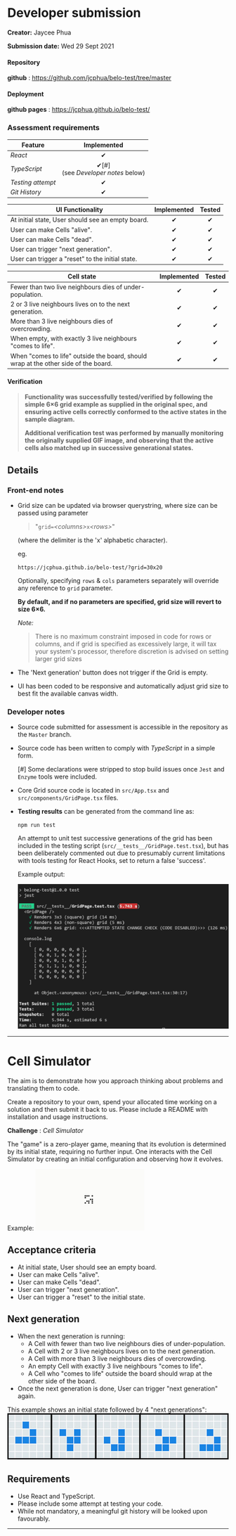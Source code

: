 # Developer submission

**Creator:** Jaycee Phua

**Submission date:** Wed 29 Sept 2021

#### Repository 

**github**
: https://github.com/jcphua/belo-test/tree/master


#### Deployment 
**github pages**
: https://jcphua.github.io/belo-test/ 

### Assessment requirements

|Feature|Implemented
|---|:---:
| *React* | ✔
| *TypeScript* | ✔[#] <br />(see *Developer notes* below)
| *Testing attempt* | ✔
| *Git History* | ✔

|UI Functionality|Implemented|Tested
|---|:---:|:---:
| At initial state, User should see an empty board. | ✔ | ✔
| User can make Cells "alive". | ✔ | ✔
| User can make Cells "dead". | ✔ | ✔
| User can trigger "next generation". | ✔ | ✔
| User can trigger a "reset" to the initial state. | ✔ | ✔

|Cell state|Implemented|Tested
|---|:---:|:---:
| Fewer than two live neighbours dies of under-population. | ✔ | ✔
| 2 or 3 live neighbours lives on to the next generation. | ✔ | ✔
| More than 3 live neighbours dies of overcrowding. | ✔ | ✔
| When empty, with exactly 3 live neighbours "comes to life". | ✔ | ✔
| When "comes to life" outside the board, should wrap at the other side of the board. | ✔ | ✔

#### Verification
>**Functionality was successfully tested/verified by following the simple 6×6 grid example as supplied in the original spec, and ensuring active cells correctly conformed to the active states in the sample diagram.**
>
>**Additional verification test was performed by manually monitoring the originally supplied GIF image, and observing that the active cells also matched up in successive generational states.**

## Details

### Front-end notes
* Grid size can be updated via browser querystring, where size can be passed using parameter
    >"`grid=`*\<columns\>*`x`*\<rows\>*"<br /> 

    (where the delimiter is the 'x' alphabetic character). 

    eg.

    ```
    https://jcphua.github.io/belo-test/?grid=30x20
    ```

    Optionally, specifying `rows` & `cols` parameters separately will override any reference to `grid` parameter.

    **By default, and if no parameters are specified, grid size will revert to size 6×6.**

    *Note:*
    > There is no maximum constraint imposed in code for rows or columns, and if grid is specified as excessively large, it will tax your system's processor, therefore discretion is advised on setting larger grid sizes

* The 'Next generation' button does not trigger if the Grid is empty.
* UI has been coded to be responsive and automatically adjust grid size to best fit the available canvas width.

### Developer notes
* Source code submitted for assessment is accessible in the repository as the `Master` branch.
* Source code has been written to comply with *TypeScript* in a simple form. 

    [\#] Some declarations were stripped to stop build issues once `Jest` and `Enzyme` tools were included.
* Core Grid source code is located in `src/App.tsx` and `src/components/GridPage.tsx` files.
* **Testing results** can be generated from the command line as:

    ```
    npm run test
    ```

    An attempt to unit test successive generations of the grid has been included in the testing script (`src/__tests__/GridPage.test.tsx`), but has been deliberately commented out due to presumably current limitations with tools testing for React Hooks, set to return a false 'success'.

    Example output:

    ![Testing results sample](public/img/testing_results.png)



----

<!-- FRONT END ENGINEER/DEVELOPER -->

# Cell Simulator

The aim is to demonstrate how you approach thinking about problems and translating them to code.

Create a repository to your own, spend your allocated time working on a solution and then submit it back to us. Please include a README with installation and usage instructions.
 
**Challenge**
: *Cell Simulator*

The "game" is a zero-player game, meaning that its evolution is determined by its initial state, requiring no further input. One interacts with the Cell Simulator by creating an initial configuration and observing how it evolves.
 
Example: ![extreme cell simulator](public/img/33158075-ec01ddde-d05a-11e7-99b8-35af2fed02e5.gif)
 
## Acceptance criteria

- At initial state, User should see an empty board.
- User can make Cells "alive".
- User can make Cells "dead".
- User can trigger "next generation".
- User can trigger a "reset" to the initial state.
 
## Next generation

- When the next generation is running:
    - A Cell with fewer than two live neighbours dies of under-population.
    - A Cell with 2 or 3 live neighbours lives on to the next generation.
    - A Cell with more than 3 live neighbours dies of overcrowding.
    - An empty Cell with exactly 3 live neighbours "comes to life".
    - A Cell who "comes to life" outside the board should wrap at the other side of the board.
- Once the next generation is done, User can trigger "next generation" again.
 
This example shows an initial state followed by 4 "next generations": ![easy scenario](public/img/53603476-bfb00e00-3c05-11e9-8862-1dfd31836dcd.jpg)
 
## Requirements

- Use React and TypeScript.
- Please include some attempt at testing your code.
- While not mandatory, a meaningful git history will be looked upon favourably.
 
----

